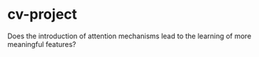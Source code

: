 # cv-project
Does the introduction of attention mechanisms lead to the learning of more meaningful features?
